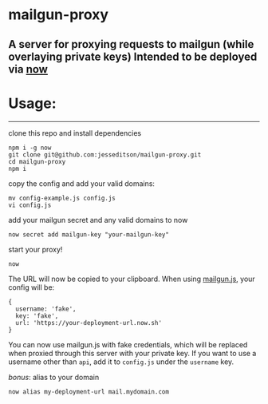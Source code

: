 # mailgun-proxy
A server for proxying requests to mailgun (while overlaying private keys)
Intended to be deployed via [now](https://zeit.co/now)
---

# Usage:

---

clone this repo and install dependencies

```
npm i -g now
git clone git@github.com:jesseditson/mailgun-proxy.git
cd mailgun-proxy
npm i
```

copy the config and add your valid domains:

```
mv config-example.js config.js
vi config.js
```

add your mailgun secret and any valid domains to now

```
now secret add mailgun-key "your-mailgun-key"
```

start your proxy!

```
now
```

The URL will now be copied to your clipboard. When using [mailgun.js](https://github.com/mailgun/mailgun-js), your config will be:

```
{
  username: 'fake',
  key: 'fake',
  url: 'https://your-deployment-url.now.sh'
}
```

You can now use mailgun.js with fake credentials, which will be replaced when proxied through this server with your private key. If you want to use a username other than `api`, add it to `config.js` under the `username` key.

*bonus*: alias to your domain

```
now alias my-deployment-url mail.mydomain.com
```